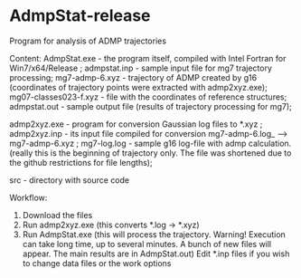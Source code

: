 # AdmpStat-release
Program for analysis of ADMP trajectories

Content:
AdmpStat.exe - the program itself, compiled with Intel Fortran for Win7/x64/Release ;
admpstat.inp - sample input file for mg7 trajectory processing; 
mg7-admp-6.xyz - trajectory of ADMP created by g16 (coordinates of trajectory points were extracted with admp2xyz.exe);
mg07-classes023-f.xyz - file with the coordinates of reference structures;
admpstat.out - sample output file (results of trajectory processing for mg7);

admp2xyz.exe - program for conversion Gaussian log files to *.xyz ;
admp2xyz.inp - its input file compiled for conversion mg7-admp-6.log_ --> mg7-admp-6.xyz ;
mg7-log.log - sample g16 log-file with admp calculation. (really this is the beginning of trajectory only. The file was shortened due to the github restrictions for file lengths);

src - directory with source code


Workflow:
1. Download the files
2. Run admp2xyz.exe (this converts *.log -> *.xyz)
3. Run AdmpStat.exe (this will process the trajectory. Warning! Execution can take long time, up to several  minutes. A bunch of new files will appear. The main results are in AdmpStat.out)
Edit *.inp files if you wish to change data files or the work options



